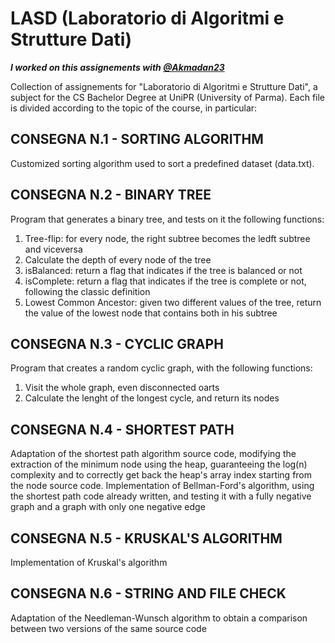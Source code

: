 # LASD (Laboratorio di Algoritmi e Strutture Dati)

***I worked on this assignements with [@Akmadan23](https://github.com/Akmadan23)***

Collection of assignements for "Laboratorio di Algoritmi e Strutture Dati", a subject for the CS Bachelor Degree at UniPR (University of Parma).
Each file is divided according to the topic of the course, in particular:

## CONSEGNA N.1 - SORTING ALGORITHM
Customized sorting algorithm used to sort a predefined dataset (data.txt).

## CONSEGNA N.2 - BINARY TREE
Program that generates a binary tree, and tests on it the following functions:
  1) Tree-flip: for every node, the right subtree becomes the ledft subtree and viceversa
  2) Calculate the depth of every node of the tree
  3) isBalanced: return a flag that indicates if the tree is balanced or not
  4) isComplete: return a flag that indicates if the tree is complete or not, following the classic definition
  5) Lowest Common Ancestor: given two different values of the tree, return the value of the lowest node that contains both in his subtree

## CONSEGNA N.3 - CYCLIC GRAPH
Program that creates a random cyclic graph, with the following functions:
  1) Visit the whole graph, even disconnected oarts
  2) Calculate the lenght of the longest cycle, and return its nodes

## CONSEGNA N.4 - SHORTEST PATH
Adaptation of the shortest path algorithm source code, modifying the extraction of the minimum node using the heap, 
guaranteeing the log(n) complexity and to correctly get back the heap's array index starting from the node source code.
Implementation of  Bellman-Ford's algorithm, using the shortest path code already written,
and testing it with a fully negative graph and a graph with only one negative edge

## CONSEGNA N.5 - KRUSKAL'S ALGORITHM
Implementation of Kruskal's algorithm

## CONSEGNA N.6 - STRING AND FILE CHECK
Adaptation of the Needleman-Wunsch algorithm to obtain a comparison between two versions of the same source code

